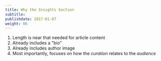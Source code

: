 ```yaml
---
title: Why the Insights Section
subtitle:
publishdate: 2017-01-07
weight: 06
---
```


1. Length is near that needed for article content
2. Already includes a "bio"
3. Already includes author image
4. Most importantly, focuses on how the *curation* relates to the *audience*
